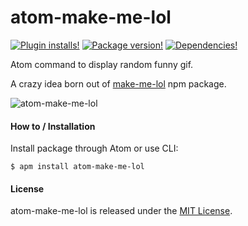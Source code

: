 # atom-make-me-lol

[![Plugin installs!](https://img.shields.io/apm/dm/atom-make-me-lol.svg?style=flat-square)](https://atom.io/packages/atom-make-me-lol)
[![Package version!](https://img.shields.io/apm/v/atom-make-me-lol.svg?style=flat-square)](https://atom.io/packages/atom-make-me-lol)
[![Dependencies!](https://img.shields.io/david/josex2r/atom-make-me-lol.svg?style=flat-square)](https://david-dm.org/josex2r/atom-make-me-lol)

Atom command to display random funny gif.

A crazy idea born out of [make-me-lol](https://github.com/himynameisdave/make-me-lol) npm package.

![atom-make-me-lol](https://raw.githubusercontent.com/josex2r/atom-make-me-lol/master/atom-make-me-lol.gif)

#### How to / Installation

Install package through Atom or use CLI:

```
$ apm install atom-make-me-lol
```

#### License

atom-make-me-lol is released under the [MIT License](http://opensource.org/licenses/MIT).
